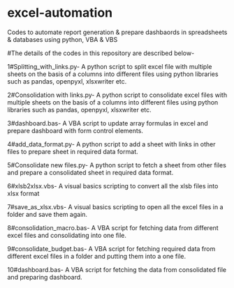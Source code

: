 # excel-automation
Codes to automate report generation &amp; prepare dashbaords in spreadsheets &amp; databases using python, VBA &amp; VBS

#The details of the codes in this repository are described below-

1#Splitting_with_links.py-
A python script to split excel file with multiple sheets on the basis of a columns into different files using python libraries such as pandas, openpyxl, xlsxwriter etc.

2#Consolidation with links.py-
A python script to consolidate excel files with multiple sheets on the basis of a columns into different files using python libraries such as pandas, openpyxl, xlsxwriter etc.

3#dashboard.bas-
A VBA script to update array formulas in excel and prepare dashboard with form control elements.

4#add_data_format.py-
A python script to add a sheet with links in other files to prepare sheet in required data format.

5#Consolidate new files.py-
A python script to fetch a sheet from other files and prepare a consolidated sheet in required data format.

6#xlsb2xlsx.vbs-
A visual basics scripting to convert all the xlsb files into xlsx format

7#save_as_xlsx.vbs-
A visual basics scripting to open all the excel files in a folder and save them again.

8#consolidation_macro.bas-
A VBA script for fetching data from different excel files and consolidating into one file.

9#consolidate_budget.bas-
A VBA script for fetching required data from different excel files in a folder and putting them into a one file.

10#dashboard.bas-
A VBA script for fetching the data from consolidated file and preparing dashboard.

